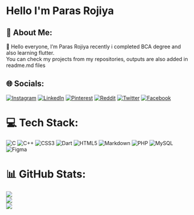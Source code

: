 # Hello I'm Paras Rojiya

## 💫 About Me:
🔭 Hello everyone, I’m Paras Rojiya recently i completed BCA degree and also learning flutter.<br>
   You can check my projects from my repositories, outputs are also added in readme.md files<br>

## 🌐 Socials:
[![Instagram](https://img.shields.io/badge/Instagram-%23E4405F.svg?logo=Instagram&logoColor=white)](https://instagram.com/parasrojiya) [![LinkedIn](https://img.shields.io/badge/LinkedIn-%230077B5.svg?logo=linkedin&logoColor=white)](https://linkedin.com/in/paras-rojiya-3623a81bb) [![Pinterest](https://img.shields.io/badge/Pinterest-%23E60023.svg?logo=Pinterest&logoColor=white)](https://pinterest.com/ParasRojiya) [![Reddit](https://img.shields.io/badge/Reddit-%23FF4500.svg?logo=Reddit&logoColor=white)](https://www.reddit.com/u/rpg5466?utm_medium=android_app&utm_source=share) [![Twitter](https://img.shields.io/badge/Twitter-%231DA1F2.svg?logo=Twitter&logoColor=white)](https://twitter.com/paras_rojiya)
[![Facebook](https://img.shields.io/badge/Facebook-%230077B5.svg?logo=Facebook&logoColor=white)](https://www.facebook.com/parth.rojiya)

# 💻 Tech Stack:
![C](https://img.shields.io/badge/c-%2300599C.svg?style=for-the-badge&logo=c&logoColor=white) ![C++](https://img.shields.io/badge/c++-%2300599C.svg?style=for-the-badge&logo=c%2B%2B&logoColor=white) ![CSS3](https://img.shields.io/badge/css3-%231572B6.svg?style=for-the-badge&logo=css3&logoColor=white) ![Dart](https://img.shields.io/badge/dart-%230175C2.svg?style=for-the-badge&logo=dart&logoColor=white) ![HTML5](https://img.shields.io/badge/html5-%23E34F26.svg?style=for-the-badge&logo=html5&logoColor=white) ![Markdown](https://img.shields.io/badge/markdown-%23000000.svg?style=for-the-badge&logo=markdown&logoColor=white) ![PHP](https://img.shields.io/badge/php-%23777BB4.svg?style=for-the-badge&logo=php&logoColor=white) ![MySQL](https://img.shields.io/badge/mysql-%2300f.svg?style=for-the-badge&logo=mysql&logoColor=white) 	![Figma](https://img.shields.io/badge/figma-%23F24E1E.svg?style=for-the-badge&logo=figma&logoColor=white)
# 📊 GitHub Stats:
![](https://github-readme-stats.vercel.app/api?username=ParasRojiya&theme=dark&hide_border=false&include_all_commits=false&count_private=false)<br/>
![](https://github-readme-streak-stats.herokuapp.com/?user=ParasRojiya&theme=dark&hide_border=false)<br/>
![](https://github-readme-stats.vercel.app/api/top-langs/?username=ParasRojiya&theme=dark&hide_border=false&include_all_commits=false&count_private=false&layout=compact)
